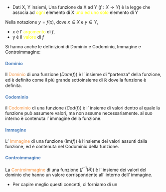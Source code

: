 - Dati X, Y insiemi,
	Una funzione da X ad Y ($f: X \to Y$) è la legge che associa ad <font color="#ffff00">ogni</font> elemento di X <font color="#ffff00">uno ed uno solo</font> elemento di Y

Nella notazione $y = f(x)$, dove $x\in X$ e $y\in Y$, 
- x è l’ <font color="#ffff00">argomento</font> di $f$,
- y è il <font color="#ffff00">valore</font> di $f$

Si hanno anche le definizioni di Dominio e Codominio, Immagine e Controimmagine:

#### <font color="#4f81bd">Dominio</font>
Il <font color="#f79646">Dominio</font> di una funzione ($Dom(f)$) è l’ insieme di “partenza” della funzione,
ed è definito come il più grande sottoinsieme di $\mathbb{R}$ dove la funzione è definita.

#### <font color="#4f81bd">Codominio</font>
il <font color="#f79646">Codominio</font> di una funzione ($Cod(f)$) è l’ insieme di valori dentro al quale la funzione può assumere valori, ma non assume necessariamente. al suo interno è contenuta l’ immagine della funzione.

#### <font color="#4f81bd">Immagine</font>
L’ <font color="#f79646">Immagine</font> di una funzione ($\mathrm{Im}(f)$) è l’insieme dei valori assunti dalla funzione, ed è contenuta nel Codominio della funzione.

#### <font color="#4f81bd">Controimmagine</font> 
La <font color="#f79646">Controimmagine</font> di una funzione ($f^{-1}(B)$) è l’ insieme dei valori del dominio che hanno un valore corrispondente all’ interno dell’ immagine.

- Per capire meglio questi concetti, ci forniamo di un 